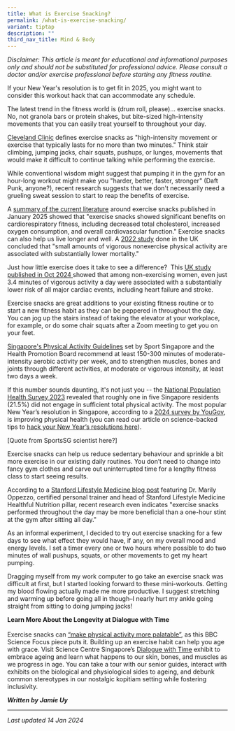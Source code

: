 ```yaml
---
title: What is Exercise Snacking?
permalink: /what-is-exercise-snacking/
variant: tiptap
description: ""
third_nav_title: Mind & Body
---
```

<p><em>Disclaimer: This article is meant for educational and informational purposes only and should not be substituted for professional advice. Please consult a doctor and/or exercise professional before starting any fitness routine.</em>
</p>
<p>If your New Year's resolution is to get fit in 2025, you might want to
consider this workout hack that can accommodate any schedule.</p>
<p>The latest trend in the fitness world is (drum roll, please)... exercise
snacks. No, not granola bars or protein shakes, but bite-sized high-intensity
movements that you can easily treat yourself to throughout your day.&nbsp;</p>
<p><a href="https://health.clevelandclinic.org/exercise-snacks" rel="noopener noreferrer nofollow" target="_blank"><u>Cleveland Clinic</u></a> defines
exercise snacks as "high-intensity movement or exercise that typically
lasts for no more than two minutes." Think stair climbing, jumping jacks,
chair squats, pushups, or lunges, movements that would make it difficult
to continue talking while performing the exercise.&nbsp;</p>
<p>While conventional wisdom might suggest that pumping it in the gym for
an hour-long workout might make you "harder, better, faster, stronger"
(Daft Punk, anyone?), recent research suggests that we don't necessarily
need a grueling sweat session to start to reap the benefits of exercise.&nbsp;</p>
<p>A <a href="https://journals.sagepub.com/doi/10.1177/15598276241253160" rel="noopener noreferrer nofollow" target="_blank"><u>summary of the current literature</u></a> around
exercise snacks published in January 2025 showed that "exercise snacks
showed significant benefits on cardiorespiratory fitness, including decreased
total cholesterol, increased oxygen consumption, and overall cardiovascular
function." Exercise snacks can also help us live longer and well. A <a href="https://www.nature.com/articles/s41591-022-02100-x" rel="noopener noreferrer nofollow" target="_blank"><u>2022 study</u></a> done
in the UK concluded that "small amounts of vigorous nonexercise physical
activity are associated with substantially lower mortality."&nbsp;</p>
<p>Just how little exercise does it take to see a difference?&nbsp; This
<a href="https://bjsm.bmj.com/content/early/2024/12/28/bjsports-2024-108484" rel="noopener noreferrer nofollow" target="_blank"><u>UK study published in Oct 2024</u>
</a>showed that among non-exercising women, even just 3.4 minutes of vigorous
activity a day were associated with a substantially lower risk of all major
cardiac events, including heart failure and stroke.</p>
<p>Exercise snacks are great additions to your existing fitness routine or
to start a new fitness habit as they can be peppered in throughout the
day. You can jog up the stairs instead of taking the elevator at your workplace,
for example, or do some chair squats after a Zoom meeting to get you on
your feet.</p>
<p><a href="https://www.hpb.gov.sg/newsroom/article/singapore-s-physical-activity-guidelines-revised-to-tackle-sedentarism-and-promote-variation-in-physical-activity" rel="noopener noreferrer nofollow" target="_blank"><u>Singapore's Physical Activity Guidelines</u></a> set
by Sport Singapore and the Health Promotion Board recommend at least 150-300
minutes of moderate-intensity aerobic activity per week, and to strengthen
muscles, bones and joints through different activities, at moderate or
vigorous intensity, at least two days a week.&nbsp;</p>
<p>If this number sounds daunting, it's not just you -- the <a href="https://www.moh.gov.sg/others/resources-and-statistics/nphs-2023" rel="noopener noreferrer nofollow" target="_blank"><u>National Population Health Survey 2023</u></a> revealed
that roughly one in five Singapore residents (21.5%) did not engage in
sufficient total physical activity. The most popular New Year’s resolution
in Singapore, according to a <a href="https://sg.yougov.com/consumer/articles/48336-what-are-singaporeans-top-new-year-resolutions-for-2024" rel="noopener noreferrer nofollow" target="_blank"><u>2024 survey by YouGov</u></a>,
is improving physical health (you can read our article on science-backed
tips to <a href="https://voiddeck.science.edu.sg/new-year-resolutions/" rel="noopener noreferrer nofollow" target="_blank"><u>hack your New Year’s resolutions here</u></a>).</p>
<p>[Quote from SportsSG scientist here?]</p>
<p>Exercise snacks can help us reduce sedentary behaviour and sprinkle a
bit more exercise in our existing daily routines. You don’t need to change
into fancy gym clothes and carve out uninterrupted time for a lengthy fitness
class to start seeing results.&nbsp;</p>
<p>According to a <a href="https://longevity.stanford.edu/lifestyle/2024/07/02/what-are-exercise-snacks-and-why-are-they-important/" rel="noopener noreferrer nofollow" target="_blank"><u>Stanford Lifestyle Medicine blog post</u></a> featuring
Dr. Marily Oppezzo, certified personal trainer and head of Stanford Lifestyle
Medicine Healthful Nutrition pillar, recent research even indicates "exercise
snacks performed throughout the day may be more beneficial than a one-hour
stint at the gym after sitting all day."</p>
<p>As an informal experiment, I decided to try out exercise snacking for
a few days to see what effect they would have, if any, on my overall mood
and energy levels. I set a timer every one or two hours where possible
to do two minutes of wall pushups, squats, or other movements to get my
heart pumping.&nbsp;</p>
<p>Dragging myself from my work computer to go take an exercise snack was
difficult at first, but I started looking forward to these mini-workouts.
Getting my blood flowing actually made me more productive. I suggest stretching
and warming up before going all in though–I nearly hurt my ankle going
straight from sitting to doing jumping jacks!</p>
<p><strong>Learn More About the Longevity at Dialogue with Time</strong>
<br>
<br>Exercise snacks can <a href="https://www.sciencefocus.com/wellbeing/exercise-snacks" rel="noopener noreferrer nofollow" target="_blank"><u>“make physical activity more palatable”</u></a>,
as this BBC Science Focus piece puts it. Building up an exercise habit
can help you age with grace. Visit Science Centre Singapore’s <a href="https://www.science.edu.sg/whats-on/exhibitions/dialogue-with-time-embrace-ageing" rel="noopener noreferrer nofollow" target="_blank"><u>Dialogue with Time</u></a> exhibit
to embrace ageing and learn what happens to our skin, bones, and muscles
as we progress in age. You can take a tour with our senior guides, interact
with exhibits on the biological and physiological sides to ageing, and
debunk common stereotypes in our nostalgic kopitiam setting while fostering
inclusivity.</p>
<p><strong><em>Written by Jamie Uy</em></strong>
</p>
<hr>
<p><em>Last updated 14 Jan 2024</em>
</p>
<p></p>